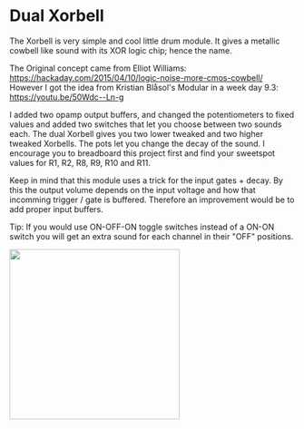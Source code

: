 # Dual Xorbell

The Xorbell is very simple and cool little drum module. 
It gives a metallic cowbell like sound with its XOR logic chip; hence the name.

The Original concept came from Elliot Williams: https://hackaday.com/2015/04/10/logic-noise-more-cmos-cowbell/
However I got the idea from Kristian Blåsol's Modular in a week day 9.3: https://youtu.be/50Wdc--Ln-g

I added two opamp output buffers, and changed the potentiometers to fixed values and added two switches that let you choose between two sounds each. The dual Xorbell gives you two lower tweaked and two higher tweaked Xorbells. The pots let you change the decay of the sound. I encourage you to breadboard this project first and find your sweetspot values for R1, R2, R8, R9, R10 and R11. 

Keep in mind that this module uses a trick for the input gates + decay. By this the output volume depends on the input voltage and how that incomming trigger / gate is buffered. Therefore an improvement would be to add proper input buffers.


Tip: If you would use ON-OFF-ON toggle switches instead of a ON-ON switch you will get an extra sound for each channel in their "OFF" positions.


<img src="https://raw.githubusercontent.com/PierreIsCoding/sdiy/main/Xorbell/images/xorbell.jpg" width="300" />

